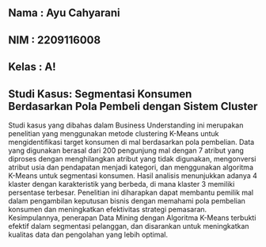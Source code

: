 ## Nama : Ayu Cahyarani
## NIM : 2209116008
## Kelas : A!

## Studi Kasus: Segmentasi Konsumen Berdasarkan Pola Pembeli dengan Sistem Cluster
Studi kasus yang dibahas dalam Business Understanding ini merupakan penelitian yang menggunakan metode clustering K-Means untuk mengidentifikasi target konsumen di mal berdasarkan pola pembelian. Data yang digunakan berasal dari 200 pengunjung mal dengan 7 atribut yang diproses dengan menghilangkan atribut yang tidak digunakan, mengonversi atribut usia dan pendapatan menjadi kategori, dan menggunakan algoritma K-Means untuk segmentasi konsumen. Hasil analisis menunjukkan adanya 4 klaster dengan karakteristik yang berbeda, di mana klaster 3 memiliki persentase terbesar. Penelitian ini diharapkan dapat membantu pemilik mal dalam pengambilan keputusan bisnis dengan memahami pola pembelian konsumen dan meningkatkan efektivitas strategi pemasaran. Kesimpulannya, penerapan Data Mining dengan Algoritma K-Means terbukti efektif dalam segmentasi pelanggan, dan disarankan untuk meningkatkan kualitas data dan pengolahan yang lebih optimal.
